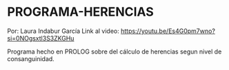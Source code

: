 # PROGRAMA-HERENCIAS
Por: Laura Indabur García
Link al video: https://youtu.be/Es4G0pm7wno?si=0NOgsxtl3S3ZKGHu

Programa hecho en PROLOG sobre del cálculo de herencias segun nivel de consanguinidad. 


